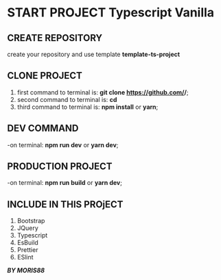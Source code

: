 # START PROJECT Typescript Vanilla

## CREATE REPOSITORY

create your repository and use template **template-ts-project**

## CLONE PROJECT

1. first command to terminal is: **git clone https://github.com/<your-name-github>/<name-repository>**;
2. second command to terminal is: **cd <name-repository>**
3. third command to terminal is: **npm install** or **yarn**;

## DEV COMMAND
-on terminal: **npm run dev** or **yarn dev**;

## PRODUCTION PROJECT
-on terminal: **npm run build** or **yarn dev**;

## INCLUDE IN THIS PROjECT

1. Bootstrap
2. JQuery 
3. Typescript
4. EsBuild
5. Prettier
6. ESlint

***BY MORIS88***



